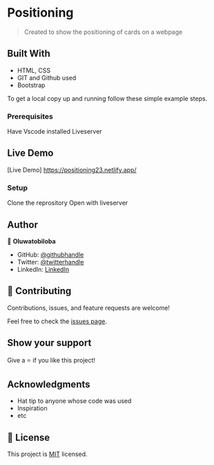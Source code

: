 # Positioning

> Created to show the positioning of cards on a webpage

## Built With

- HTML, CSS
- GIT and Github used
- Bootstrap

To get a local copy up and running follow these simple example steps.

### Prerequisites

Have Vscode installed
Liveserver

## Live Demo

[Live Demo] <https://positioning23.netlify.app/>

### Setup

Clone the reprository
Open with liveserver

## Author

👤 **Oluwatobiloba**

- GitHub: [@githubhandle](https://github.com/tobidechamp15)
- Twitter: [@twitterhandle](https://twitter.com/tobidechamp15)
- LinkedIn: [LinkedIn](https://www.linkedin.com/in/tobiloba-oluwadare-4bba71249/)

## 🤝 Contributing

Contributions, issues, and feature requests are welcome!

Feel free to check the [issues page](../../issues/).

## Show your support

Give a ⭐️ if you like this project!

## Acknowledgments

- Hat tip to anyone whose code was used
- Inspiration
- etc

## 📝 License

This project is [MIT](./LICENSE) licensed.
